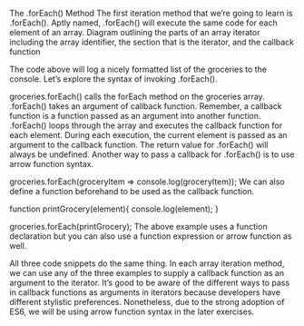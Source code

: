 The .forEach() Method
The first iteration method that we’re going to learn is .forEach(). Aptly named, .forEach() will execute the same code for each element of an array.
Diagram outlining the parts of an array iterator including the array identifier, the section that is the iterator, and the callback function

The code above will log a nicely formatted list of the groceries to the console. Let’s explore the syntax of invoking .forEach().

groceries.forEach() calls the forEach method on the groceries array.
.forEach() takes an argument of callback function. Remember, a callback function is a function passed as an argument into another function.
.forEach() loops through the array and executes the callback function for each element. During each execution, the current element is passed as an argument to the callback function.
The return value for .forEach() will always be undefined.
Another way to pass a callback for .forEach() is to use arrow function syntax.

groceries.forEach(groceryItem => console.log(groceryItem));
We can also define a function beforehand to be used as the callback function.

function printGrocery(element){
  console.log(element);
}

groceries.forEach(printGrocery);
The above example uses a function declaration but you can also use a function expression or arrow function as well.

All three code snippets do the same thing. In each array iteration method, we can use any of the three examples to supply a callback function as an argument to the iterator. It’s good to be aware of the different ways to pass in callback functions as arguments in iterators because developers have different stylistic preferences. Nonetheless, due to the strong adoption of ES6, we will be using arrow function syntax in the later exercises.
